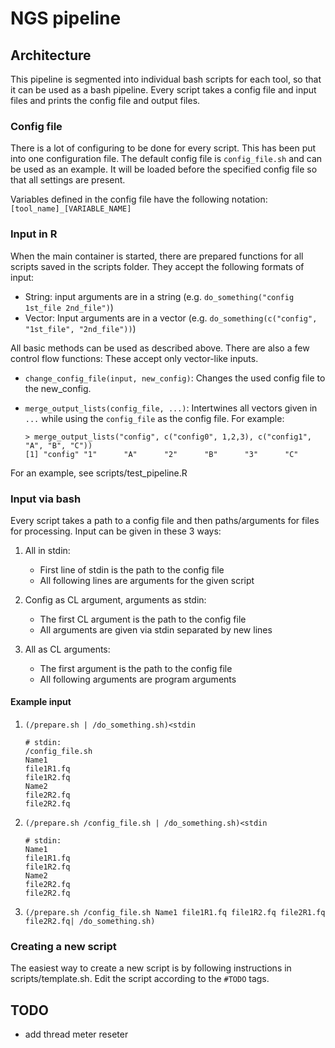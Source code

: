 # NGS pipeline

## Architecture

This pipeline is segmented into individual bash scripts for each tool, so that
it can be used as a bash pipeline. Every script takes a config file and input
files and prints the config file and output files.

### Config file

There is a lot of configuring to be done for every script. This has been
put into one configuration file. The default config file is `config_file.sh`
and can be used as an example. It will be loaded before the specified config
file so that all settings are present.

Variables defined in the config file have the following notation:
`[tool_name]_[VARIABLE_NAME]`

### Input in R

When the main container is started, there are prepared functions for all scripts
saved in the scripts folder. They accept the following formats of input:

- String: input arguments are in a string (e.g. `do_something("config 1st_file 2nd_file")`)
- Vector: Input arguments are in a vector (e.g. `do_something(c("config", "1st_file", "2nd_file"))`)

All basic methods can be used as described above. There are also a few control flow functions:
These accept only vector-like inputs.

- `change_config_file(input, new_config)`: Changes the used config file to the new_config.
- `merge_output_lists(config_file, ...)`: Intertwines all vectors given in `...` while using the `config_file`
   as the config file. For example:

   ```(R)
   > merge_output_lists("config", c("config0", 1,2,3), c("config1", "A", "B", "C"))
   [1] "config" "1"      "A"      "2"      "B"      "3"      "C"
   ```

For an example, see scripts/test_pipeline.R

### Input via bash

Every script takes a path to a config file
and then paths/arguments for files for processing. Input can be given in these
3 ways:

1) All in stdin:

   - First line of stdin is the path to the config file
   - All following lines are arguments for the given script

2) Config as CL argument, arguments as stdin:

   - The first CL argument is the path to the config file
   - All arguments are given via stdin separated by new lines

3) All as CL arguments:

   - The first argument is the path to the config file
   - All following arguments are program arguments

#### Example input

1) `(/prepare.sh | /do_something.sh)<stdin`

    ```(input)
    # stdin:
    /config_file.sh
    Name1
    file1R1.fq
    file1R2.fq
    Name2
    file2R2.fq
    file2R2.fq
    ```

2) `(/prepare.sh /config_file.sh | /do_something.sh)<stdin`

    ```(input)
    # stdin:
    Name1
    file1R1.fq
    file1R2.fq
    Name2
    file2R2.fq
    file2R2.fq
    ```

3) `(/prepare.sh /config_file.sh Name1 file1R1.fq file1R2.fq file2R1.fq file2R2.fq| /do_something.sh)`

### Creating a new script

The easiest way to create a new script is by following instructions in scripts/template.sh.
Edit the script according to the `#TODO` tags.

## TODO

- add thread meter reseter

